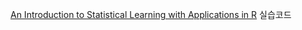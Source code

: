 <a href="http://faculty.marshall.usc.edu/gareth-james/" target="_blank">An Introduction to Statistical Learning with Applications in R</a> 실습코드
